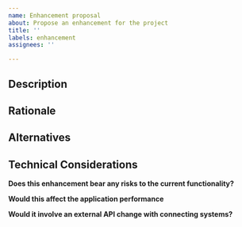```yaml
---
name: Enhancement proposal
about: Propose an enhancement for the project
title: ''
labels: enhancement
assignees: ''

---
```


## Description

<!-- REQUIRED What problem is this solving ? What does this enhancement add to the application? -->

## Rationale

<!-- OPTIONAL Any additional material like diagrams, benchmarks, screenshots that would support this enhancement idea...  -->

## Alternatives

<!-- OPTIONAL alternative solutions or options to solve the same problem ...  -->

## Technical Considerations

<!-- REQUIRED Are there any implications related to this proposal?  -->

**Does this enhancement bear any risks to the current functionality?**

**Would this affect the application performance**

**Would it involve an external API change with connecting systems?**
